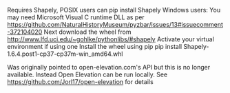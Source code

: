 

Requires Shapely, POSIX users can pip install Shapely
Windows users:
You may need Microsoft Visual C runtime DLL as per https://github.com/NaturalHistoryMuseum/pyzbar/issues/13#issuecomment-372104020
Next download the wheel from http://www.lfd.uci.edu/~gohlke/pythonlibs/#shapely
Activate your virtual environment if using one
Install the wheel using pip
pip install Shapely-1.6.4.post1-cp37-cp37m-win_amd64.whl

Was originally pointed to open-elevation.com's API but this is no longer available. Instead Open Elevation can be run locally.
See https://github.com/Jorl17/open-elevation for details